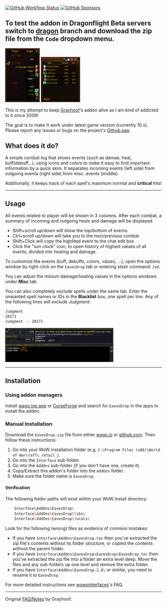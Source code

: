 [![GitHub Workflow Status](https://img.shields.io/github/workflow/status/spamwax/EavesDrop/ci?color=blue&logo=github&style=for-the-badge)](https://github.com/spamwax/EavesDrop/actions/workflows/ci.yml)
[![GitHub Sponsors](https://img.shields.io/github/sponsors/spamwax?style=for-the-badge&logo=github&color=green)](https://github.com/sponsors/spamwax?frequency=one-time)

## To test the addon in Dragonflight Beta servers switch to [dragon](https://github.com/spamwax/EavesDrop/tree/dragon) branch and download the zip file from the `Code` dropdown menu.

<p><img src="misc/eaves1.png" alt="screenshot1" width="22%"/>
<img src="misc/eaves2.png" alt="screenshot2" width="25%"/></p>

This is my attempt to keep [Grayhoof](https://www.wowinterface.com/downloads/author-14368.html)'s addon alive as I am kind of addicted to it since 2008!

The goal is to make it work under latest game version (currently 10.x). Please report any issues or bugs on the project's [Github pae](https://github.com/spamwax/EavesDrop).

## What does it do?
A simple combat log that shows events (such as damae, heal, buff/debuff...), using icons and colors to make it easy to find
important information by a quick skim. It separates incoming events (left side) from outgoing events (right side) from misc. events (middle).

Additionally, it keeps track of each spell's maximum *normal* and **critical** hits!

----

## Usage
All events related to player will be shown in 3 columns. After each combat, a summary of incoming and outgoing heals and damage will be displayed.
- Shift+scroll up/down will show the top/bottom of events.
- Ctrl+scroll up/down will take you to the next/previous combat.
- Shift+Click will copy the highlited event to the chat edit box
- Click the "*sun clock*" icon, to open history of highest values of all events, divided into healing and damage.

To customize the events (buff, debuffs, colors, values, ...), open the options window by right-click on the `EavesDrop` tab or entering slash command: `/ed`.

You can adjust the minium damage/healing values in the options windows under **Misc** tab.

You can also completely exclude spells under the same tab. Enter the unwanted spell names or IDs in the **Blacklist** box, one spell per line. Any of the following lines will exclude *Judgment*:

```
Judgment
20271
Judgment -- 20271
```
<p><img src="misc/blacklist.png" alt="screenshot1" width="69%"/>

----

## Installation
### Using addon managers
Install [wago.iop app](https://addons.wago.io/app) or [CurseForge](https://download.curseforge.com/) and search for `EavesDrop` in the apps to install the addon.

### Manual Installation
Download the `EavesDrop.zip` file from either [wago.io](https://addons.wago.io/addons/eavesdrop) or [github.com](https://github.com/spamwax/EavesDrop/releases/latest).
Then follow these instructions:

1. Go into your WoW installation folder (e.g. `C:\Program Files (x86)\World of Warcraft\_retail_`).
2. Go into the `Interface` sub-folder.
3. Go into the `AddOns` sub-folder (if you don't have one, create it).
4. Copy/Extract this addon's folder into the `AddOns` folder.
5. Make sure the folder name is `EavesDrop`.

#### Verification

  The following folder paths will exist within your WoW Install directory:

```sh
    Interface\AddOns\EavesDrop\
    Interface\AddOns\EavesDrop\libs\
    Interface\AddOns\EavesDrop\locals\
```

  Look for the following (wrong) files as evidence of common mistakes:

  * If you have `Interface\AddOns\EavesDrop.toc`
    then you've extracted the zip file's contents without its
        folder structure, or copied the contents without the parent
        folder.
  * If you have `Interface\AddOns\EavesDrop\EavesDrop\EavesDrop.toc`
        then you've extracted the zip file into a folder an extra
        level deep. Move the files and any sub-folders up one level
        and remove the extra folder.
  * If you have `Interface\AddOns\EavesDrop-2.8\` or similar, you need to rename it to `EavesDrop`.

For more detailed instructions see [wowointerfaces](http://www.wowinterface.com/forums/faq.php?faq=install#faq_howto_install)'s FAQ.

----

Original [FAQ/Notes](misc/old_readme.md) by Grayhoof.
